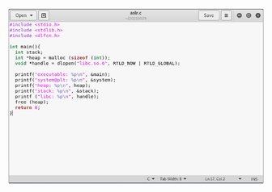 
![image](https://github.com/PenguinBear-cyber/The-Attack-and-Defense-of-Computer/blob/main/Practice/20211029/image/aslr_c.jpg)
